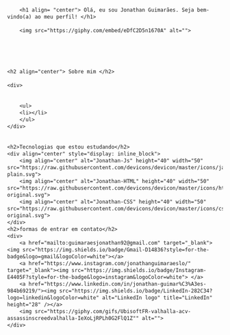

<body>


        <h1 align= "center"> Olá, eu sou Jonathan Guimarães. Seja bem-vindo(a) ao meu perfil! </h1>

        <img src="https://giphy.com/embed/eDfC2D5n1670A" alt="">

    



    <h2 align="center"> Sobre mim </h2>

    <div>


        <ul>
        <li></li>
        </ul>
    </div>


    <h2>Tecnologias que estou estudando</h2>
    <div align="center" style="display: inline_block">
        <img align="center" alt="Jonathan-Js" height="40" width="50" src="https://raw.githubusercontent.com/devicons/devicon/master/icons/javascript/javascript-plain.svg">
        <img align="center" alt="Jonathan-HTML" height="40" width="50" src="https://raw.githubusercontent.com/devicons/devicon/master/icons/html5/html5-original.svg">
        <img align="center" alt="Jonathan-CSS" height="40" width="50" src="https://raw.githubusercontent.com/devicons/devicon/master/icons/css3/css3-original.svg">
    </div> 
    <h2>formas de entrar em contato</h2>
    <div>
        <a href="mailto:guimaraesjonathan92@gmail.com" target="_blank"><img src="https://img.shields.io/badge/Gmail-D14836?style=for-the-badge&logo=gmail&logoColor=white"></a>
        <a href="https://www.instagram.com/jonathanguimaraeslo/" target="_blank"><img src="https://img.shields.io/badge/Instagram-E4405F?style=for-the-badge&logo=instagram&logoColor=white"> </a>
        <a href="https://www.linkedin.com/in/jonathan-guimar%C3%A3es-984b69219/"><img src="https://img.shields.io/badge/LinkedIn-282C34?logo=linkedin&logoColor=white" alt="LinkedIn logo" title="LinkedIn" height="28" /></a>
        <img src="https://giphy.com/gifs/UbisoftFR-valhalla-acv-assassinscreedvalhalla-IeXoLjRPLh0G2FlQ1Z"" alt="">
    </div>
</body>

